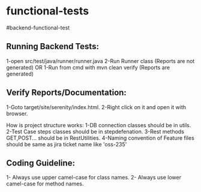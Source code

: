 # functional-tests

#backend-functional-test

## Running Backend Tests:
1-open src/test/java/runner/runner.java
2-Run Runner class (Reports are not generated)
	OR
1-Run from cmd with mvn clean verify (Reports are generated)


## Verify Reports/Documentation:
1-Goto target/site/serenity/index.html. 
2-Right click on it and open it with browser. 




How is project structure works:
1-DB connection classes should be in utils.
2-Test Case steps classes should be in stepdefenation.
3-Rest methods GET,POST... should be in RestUtilities.
4-Naming convention of Feature files should be same as jira ticket name like 'oss-235'


## Coding Guideline:
1- Always use upper camel-case for class names.
2- Always use lower camel-case for method names.



